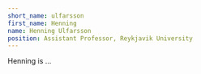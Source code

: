 ```yaml
---
short_name: ulfarsson
first_name: Henning
name: Henning Ulfarsson
position: Assistant Professor, Reykjavik University
---
```

Henning is ...